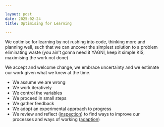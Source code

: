 ```yaml
---

layout: post
date: 2025-02-24
title: Optimising for Learning

---
```


We optimise for learning by not rushing into code, thinking more and planning well, such that we can uncover the simplest solution to a problem eliminating waste (you ain't gonna need it YAGNI, keep it simple KIS, maximising the work not done)

We accept and welcome change, we embrace uncertainty and we estimate our work given what we knew at the time.

- We assume we are wrong
- We work iteratively
- We control the variables
- We proceed in small steps
- We gather feedback
- We adopt an experimental approach to progress
- We review and reflect ([inspection](https://www.scrum.org/resources/blog/three-pillars-empiricism-scrum)) to find ways to improve our processes and ways of working ([adaption](https://www.scrum.org/resources/blog/three-pillars-empiricism-scrum))

